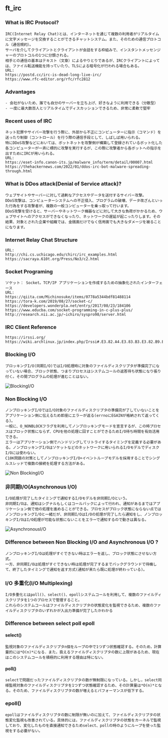 ## ft_irc
### What is IRC Protocol?
	IRC(Internet Relay Chat)とは、インターネットを通じて複数の利用者がリアルタイムに文字メッセージを交換することができるチャットシステム。また、そのための通信プロトコル（通信規約）。
	サーバを介してクライアントとクライアントが会話をする枠組みで、インスタントメッセンジャーのプロトコルの1つに分類される。
	相手との通信の基本はテキスト（文章）によるやりとりであるが、IRCクライアントによっては、ファイル転送機能を持っていたり、TLSによる暗号化が行われる場合もある。
	URL:
	https://postd.cc/irc-is-dead-long-live-irc/
	https://www.rfc-editor.org/rfc/rfc2812

### Advantages
	- 会社がないため、誰でも自分のサーバーを立ち上げ、好きなように利用できる（分散型）
	- 一度に最大数百人とリアルタイムでディスカッションできるため、非常に柔軟で堅牢

### Recent uses of IRC
	ネット犯罪やサイバー攻撃を行う際に、外部から不正にコンピューターに指示（コマンド）を送ったり制御（コントロール）を行う際の通信手段として、しばしば用いられる。
	特にDDoS攻撃などにおいては、ボットネットを攻撃側が構築して登録されているボット化した各コンピューターが一斉に標的に攻撃を実行するが、この際に攻撃者から各ボットへの指示を出すためにIRCが用いられる。
	URL:
	https://eset-info.canon-its.jp/malware_info/term/detail/00007.html
	https://thehackernews.com/2022/01/ddos-irc-bot-malware-spreading-through.html

### What is DDos attack(Denial of Service attack)?
	ウェブサイトやサーバーに対して過剰なアクセスやデータを送付するサイバー攻撃。
	DDoS攻撃は、コンピューターシステムへの不正侵入、プログラムの破壊、データ改ざんといった行為をする攻撃者が、複数の一般コンピューターを乗っ取って行います。
	DDoS攻撃を受けると、サーバーやネットワーク機器などに対して大きな負荷がかかるため、ウェブサイトへのアクセスができなくなったり、ネットワークの遅延が起こったりします。その結果、対象とされた企業や組織では、金銭面だけでなく信用面でも大きなダメージを被ることになります。

### Internet Relay Chat Structure
	URL:
	http://chi.cs.uchicago.edu/chirc/irc_examples.html
	https://sacraya.610t.org/Press/No3/c2.html

### Socket Programing
	ソケット： Socket。TCP/IP アプリケーションを作成するための抽象化されたインターフェース
	URL:
	https://qiita.com/Michinosuke/items/0778a5344bdf81488114
	https://tora-k.com/2019/08/27/socket-c/
	https://developers.wonderpla.net/entry/2017/08/23/184106
	https://www.educba.com/socket-programming-in-c-plus-plus/
	http://research.nii.ac.jp/~ichiro/syspro98/server.html

### IRC Client Reference
	https://irssi.org/
	https://wiki.archlinux.jp/index.php/Irssi#.E3.82.A4.E3.83.B3.E3.82.B9.E3.83.88.E3.83.BC.E3.83.AB

### Blocking I/O
	ブロッキングI/O(同期I/O)ではI/O処理時に対象のファイルディスクリプタが準備完了になっていない場合、ブロック状態、つまりプロセスはシステムコールの返答待ち状態になり張り付く。その間プログラムの処理が進むことはない。
![BlockingI/O](https://miro.medium.com/max/726/0*cZoBWeg61ktOz_6F.png)

### Non Blocking I/O
	ノンブロッキングI/OではI/O対象のファイルディスクリプタの準備完が了していないことをアプリケーション側に伝えるため即座にエラーが返る(errnoにEGAINが格納されて返ってくる)。
	一般に、O_NONBLOCKフラグを利用してノンブロッキングモードを宣言するが、この時プロセスはブロック状態にならず、CPUを他の処理に回すことができるためI/O待ち時間を有効活用できる。
	エラーはアプリケーション側でハンドリングしてリトライするタイミングを定義する必要がある。ノンブロッキングI/Oはソケットなどのネットワークに用いられるI/OモデルでディスクI/Oには使わない。
	C10K問題の対策としてノンブロッキングI/O+イベントループモデルを採用することでシングルスレッドで複数の接続を処理する方法がある。
![Non BlockingI/O](https://miro.medium.com/max/640/0*6MG53wgJeawlcvsz.png)
	
### 非同期I/O(Asynchronous I/O)
	I/O処理が完了したタイミングで通知するI/Oモデルを非同期I/Oという。
	非同期I/Oは、通知はシグナルもしくはコールバックによって行われ、通知があるまではアプリケーション側で他の処理を進めることができる。プロセスがブロック状態にならない点ではノンブロッキングI/Oと一緒だが、非同期I/OはI/Oの処理が完了したら通知をし、ノンブロッキングI/OはI/O処理が可能な状態にないことをエラーで通知するので動きは異なる。
![AsynchronousI/O](https://miro.medium.com/max/706/0*V4DURyt10-H6iwzJ.png)

### Difference between Non Blocking I/O and Asynchronous I/O ?
	ノンブロッキングI/Oは処理がすぐできない時はエラーを返し、ブロック状態にさせない方式。
	一方、非同期I/Oは処理がすぐできない時は処理が完了するまでバックグラウンドで待機して、終了したタイミングで通知を返す方式(通知が来たら既に処理が終わっている)。

### I/O 多重化(I/O Multiplexing)
	I/O多重化とはpoll()、select()、epollシステムコールを利用して、複数のファイルディスクリプタを1つのプロセスで管理すること。
	これらのシステムコールはファイルディスクリプタの状態変化を監視できるため、複数のファイルディスクリプタのいずれかが入出力準備が完了したかわかる

### Difference between select poll epoll

####  select()
	監視対象のファイルディスクリプタn個をループの中で1つずつ状態確認する。そのため，計算量的には*O(n)*になる．また，扱えるファイルディスクリプタの数に上限があるため、現在はこのシステムコールを積極的に利用する理由は特にない。

#### poll()
	selectで問題だったファイルディスクリプタの数が無制限になっている。しかし，select同様監視対象のファイルディスクリプタを1つずつ状態確認するため、その計算量は*O(n)*となる。そのため、ファイルディスクリプタの数が増えるとパフォーマンスが低下する。

### epoll()
	epollはファイルディスクリプタの数に制限が無いのに加えて、ファイルディスクリプタの状態変化監視も改善されている。具体的には，ファイルディスクリプタの状態をカーネルで監視しており、変化したものを直接通知できるためselect、pollの時のようにループを使った監視をする必要がない。

